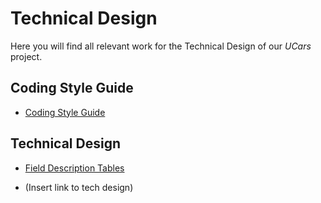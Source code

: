# Technical Design

Here you will find all relevant work for the Technical Design of our *UCars* project.

## Coding Style Guide

- [Coding Style Guide]


  [Coding Style Guide]: <https://github.com/straitonrj/SWE_3313_Project_Team9/blob/main/Technical%20Design/Coding%20Style%20Guide.md>

## Technical Design
- [Field Description Tables]


  [Field Description Tables]: <https://github.com/straitonrj/SWE_3313_Project_Team9/blob/main/Technical%20Design/Field%20Description%20Tables.md>
  
- (Insert link to tech design)
